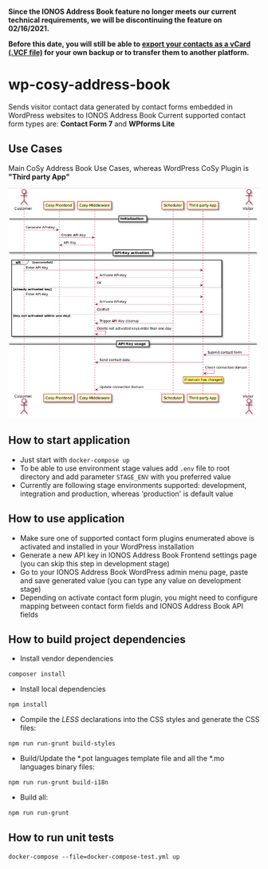 **Since the IONOS Address Book feature no longer meets our current technical requirements, we will be discontinuing the feature on 02/16/2021.**

**Before this date, you will still be able to [export your contacts as a vCard (.VCF file)](https://www.ionos.com/help/index.php?id=3862) for your own backup or to transfer them to another platform.**

# wp-cosy-address-book

Sends visitor contact data generated by contact forms embedded in WordPress websites to IONOS Address Book
Current supported contact form types are: **Contact Form 7** and **WPforms Lite**

## Use Cases

Main CoSy Address Book Use Cases, whereas WordPress CoSy Plugin is **"Third party App"**

![Alt text](images/cosy-use-cases-sequence.png?raw=true "WordPress CoSy Address Book Use Cases")

## How to start application

- Just start with ```docker-compose up```
- To be able to use environment stage values add `.env` file to root directory and add parameter `STAGE_ENV` with you preferred value
- Currently are following stage environments supported: development, integration and production, whereas 'production' is default value

## How to use application

- Make sure one of supported contact form plugins enumerated above is activated and installed in your WordPress installation
- Generate a new API key in IONOS Address Book Frontend settings page (you can skip this step in development stage)
- Go to your IONOS Address Book WordPress admin menu page, paste and save generated value (you can type any value on development stage)
- Depending on activate contact form plugin, you might need to configure mapping between contact form fields and IONOS Address Book API fields

## How to build project dependencies

- Install vendor dependencies
```
composer install
```

- Install local dependencies
```
npm install
```

- Compile the _LESS_ declarations into the CSS styles and generate the CSS files:

```
npm run run-grunt build-styles
```

- Build/Update the *.pot languages template file and all the *.mo languages binary files:
```
npm run run-grunt build-i18n
```
- Build all:
```
npm run run-grunt
```

## How to run unit tests
```
docker-compose --file=docker-compose-test.yml up
```